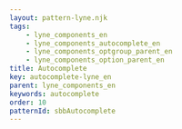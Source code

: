 ```yaml
---
layout: pattern-lyne.njk
tags: 
    - lyne_components_en
    - lyne_components_autocomplete_en
    - lyne_components_optgroup_parent_en
    - lyne_components_option_parent_en
title: Autocomplete
key: autocomplete-lyne_en
parent: lyne_components_en
keywords: autocomplete
order: 10
patternId: sbbAutocomplete
---
```

